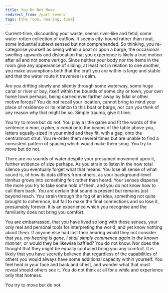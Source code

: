 ```yaml
---
title: You Do Not Move
redirect_from: /part-seven/
tags: [the room, hearing, time]
---
```


Current-time, discounting your waste, seems river-like and fetid, some water-rotten collection of outflow.  It seems city-bound rather than rural, some industrial subtext sensed but not comprehended. So thinking, you re-categorise yourself as being within a boat or upon a barge, the occasional swelling-upwards and dislocation that you experience is likely a true motion after all and not some vertigo.  Since neither your body nor the items in the room give any appearance of sliding, at least not in relation to one another, you make assumptions both that the craft you are within is large and stable and that the water route it traverses is calm. 

Are you drifting slowly and silently through some waterway, some huge canal or river or bay, itself within the bounds of some city or town, your own home town perhaps, being carried ever farther away by tidal or other motive forces? You do not recall your location, cannot bring to mind your place of residence or its relation to this boat or barge, nor can you think of any reason why that might be so. Simple trauma, give it time. 

You try to move but do not. You play a little game and fit the words of the sentence _a man, a plan, a canal_ onto the beams of the table above you, letters equally-sized in your mind and they fit, with a gap, onto the centralmost strut.  You re-order them several times but are unable to find a consistent pattern of spacing which would make them snug. You try to move but do not. 

There are no sounds of water despite your presumed movement upon it, further evidence of size perhaps. As you strain to listen in the now total silence you eventually forget what that means. You lose all sense of what sound is, of how its data differs from others, as your background-level tinnitus grows into something felt rather than heard. Your senses disperse the more you try to take some hold of them, and you do not know how to call them back. You are certain that sound is present but remains just beyond reach. You strain through the fog of an idea, something not quite brought to coherence, but fail to make the final connections and so lose it, presumably forever. It is an experience which you recognise and the familiarity does not bring you comfort.

You are embarrassed, that you have lived so long with these senses, your only real and personal tools for interpreting the world, and yet know nothing about them. If anyone else had lost their hearing would they not consider that _yes, my hearing is gone, I shall simply commence again in the known manner_, or would they be likewise baffled? You do not know. Nor does the thought that they might be equally confused bring you any comfort.  It is likely that you have secretly believed that regardless of the capabilities of others you would always have some additional capacity within yourself. You feel heat in your face and back and chest, and wonder what that must reveal should others see it. You do not think at all for a while and experience only that hotness. 

You try to move but do not.
